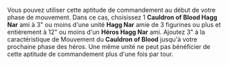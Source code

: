 Vous pouvez utiliser cette aptitude de commandement au début de votre phase de mouvement. 
Dans ce cas, choisissez 1 **Cauldron of Blood Hagg Nar** ami à 3" ou moins d'une 
unité **Hagg Nar** amie de 3 figurines ou plus et entièrement à 12" ou moins d'un 
**Héros Hagg Nar** ami. Ajoutez 3" à la caractéristique de Mouvement du 
**Cauldron of Blood** jusqu'à votre prochaine phase des héros. Une même unité ne 
peut pas bénéficier de cette aptitude de commandement plus d'une fois par tour.